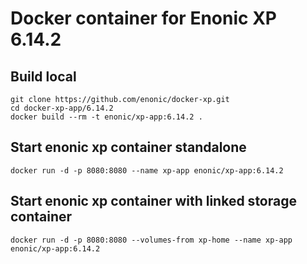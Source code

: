 # Docker container for Enonic XP 6.14.2

## Build local

    git clone https://github.com/enonic/docker-xp.git
    cd docker-xp-app/6.14.2
    docker build --rm -t enonic/xp-app:6.14.2 .

## Start enonic xp container standalone

    docker run -d -p 8080:8080 --name xp-app enonic/xp-app:6.14.2

## Start enonic xp container with linked storage container

    docker run -d -p 8080:8080 --volumes-from xp-home --name xp-app enonic/xp-app:6.14.2
